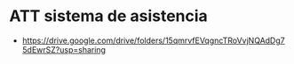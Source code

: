 # ATT sistema de asistencia

- https://drive.google.com/drive/folders/15qmrvfEVqgncTRoVvjNQAdDg75dEwrSZ?usp=sharing